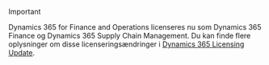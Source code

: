 > [!IMPORTANT]
> Dynamics 365 for Finance and Operations licenseres nu som Dynamics 365 Finance og Dynamics 365 Supply Chain Management. Du kan finde flere oplysninger om disse licenseringsændringer i [Dynamics 365 Licensing Update](https://docs.microsoft.com/dynamics365/licensing/update).